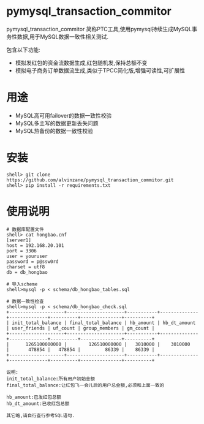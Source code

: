 pymysql_transaction_commitor
============================
pymysql_transaction_commitor 简称PTC工具,使用pymysql持续生成MySQL事务性数据,用于MySQL数据一致性相关测试.

包含以下功能:

* 模拟发红包的资金流数据生成,红包随机发,保持总额不变
* 模拟电子商务订单数据流生成,类似于TPCC简化版,增强可读性,可扩展性

用途
===

* MySQL高可用failover的数据一致性校验
* MySQL多主写的数据更新丢失问题
* MySQL热备份的数据一致性校验


安装
===

```
shell> git clone https://github.com/alvinzane/pymysql_transaction_commitor.git
shell> pip install -r requirements.txt
```

使用说明
====
```
# 数据库配置文件
shell> cat hongbao.cnf
[server1]
host = 192.168.20.101
port = 3306
user = youruser
password = p@ssw0rd
charset = utf8
db = db_hongbao

# 导入scheme
shell>mysql -p < schema/db_hongbao_tables.sql

# 数据一致性检查
shell>mysql -p < schema/db_hongbao_check.sql
+--------------------+---------------------+-----------+--------------+--------------+----------+---------------+----------+
| init_total_balance | final_total_balance | hb_amount | hb_dt_amount | user_friends | uf_count | group_members | gm_count |
+--------------------+---------------------+-----------+--------------+--------------+----------+---------------+----------+
|      1265100000000 |        126510000000 |   3010000 |    3010000   |       478854 |   478854 |         86339 |    86339 |
+--------------------+---------------------+-----------+--------------+--------------+----------+---------------+----------+

说明:
init_total_balance:所有用户初始金额
final_total_balance:让红包飞一会儿后的用户总金额,必须和上面一致的

hb_amount:已发红包总额
hb_dt_amount:已收红包总额

其它略,请自行查行参考SQL语句.
```
